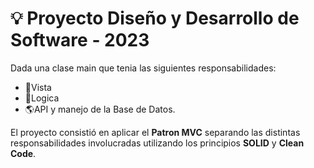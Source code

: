 # 💡 Proyecto Diseño y Desarrollo de Software - 2023

Dada una clase main que tenia las siguientes responsabilidades:
  - 🌆Vista
  - 🔮Logica
  - 🌎API y manejo de la Base de Datos.

El proyecto consistió en aplicar el **Patron MVC** separando las distintas responsabilidades involucradas utilizando los principios **SOLID** y **Clean Code**.


